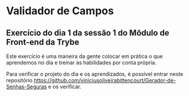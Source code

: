 # Validador de Campos

## Exercício do dia 1 da sessão 1 do Môdulo de Front-end da Trybe

Este exercício é uma maneira da gente colocar em prática o que aprendemos no dia e treinar as habilidades por conta própria.

Para verificar o projeto do dia e os aprendizados, é possível entrar neste repositório https://github.com/viniciusoliveirabittencourt/Gerador-de-Senhas-Seguras e os verificar.